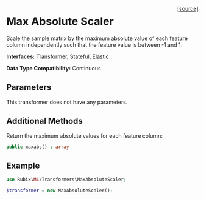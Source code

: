 <span style="float:right;"><a href="https://github.com/RubixML/RubixML/blob/master/src/Transformers/MaxAbsoluteScaler.php">[source]</a></span>

# Max Absolute Scaler
Scale the sample matrix by the maximum absolute value of each feature column independently such that the feature value is between -1 and 1.

**Interfaces:** [Transformer](api.md#transformer), [Stateful](api.md#stateful), [Elastic](api.md#elastic)

**Data Type Compatibility:** Continuous

## Parameters
This transformer does not have any parameters.

## Additional Methods
Return the maximum absolute values for each feature column:
```php
public maxabs() : array
```

## Example
```php
use Rubix\ML\Transformers\MaxAbsoluteScaler;

$transformer = new MaxAbsoluteScaler();
```